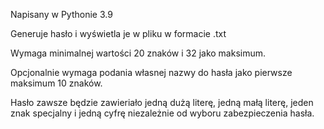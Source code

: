 Napisany w Pythonie 3.9

Generuje hasło i wyświetla je w pliku w formacie .txt

Wymaga minimalnej wartości 20 znaków i 32 jako maksimum.

Opcjonalnie wymaga podania własnej nazwy do hasła jako pierwsze maksimum 10 znaków.

Hasło zawsze będzie zawieriało jedną dużą literę, jedną małą literę, jeden znak specjalny i jedną cyfrę niezależnie od wyboru zabezpieczenia hasła.
